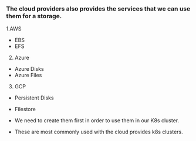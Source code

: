 ### The cloud providers also provides the services that we can use them for a storage.

1.AWS
- EBS
- EFS

2. Azure
- Azure Disks
- Azure Files

3. GCP
- Persistent Disks
- Filestore

- We need to create them first in order to use them in our K8s cluster.
- These are most commonly used with the cloud provides k8s clusters.
